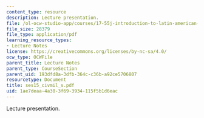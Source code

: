 ```yaml
---
content_type: resource
description: Lecture presentation.
file: /ol-ocw-studio-app/courses/17-55j-introduction-to-latin-american-studies-fall-2006/1ae7deaa4a303f693934115f5b1d6eac_ses15_civmil_s.pdf
file_size: 28379
file_type: application/pdf
learning_resource_types:
- Lecture Notes
license: https://creativecommons.org/licenses/by-nc-sa/4.0/
ocw_type: OCWFile
parent_title: Lecture Notes
parent_type: CourseSection
parent_uid: 193dfd8a-3dfb-364c-c36b-a92ce5706807
resourcetype: Document
title: ses15_civmil_s.pdf
uid: 1ae7deaa-4a30-3f69-3934-115f5b1d6eac
---
```

Lecture presentation.